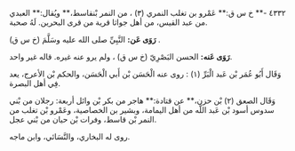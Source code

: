 ٤٣٣٢ -** خ س ق:** عَمْرو بن تغلب النمري (٣) ، من النمر بْنقاسط،** ويُقال:** العبدي من عبد القيس، من أهل جواثا قرية من قرى البحرين. لَهُ صحبة.

**رَوَى عَن:** النَّبِيِّ صلى الله عليه وسَلَّمَ (خ س ق) .

**رَوَى عَنه:** الحسن البَصْرِيّ (خ س ق) ، ولم يرو عنه غيره. قاله غير واحد.

وَقَال أَبُو عُمَر بْن عَبد الْبَرِّ (١) : روى عنه الْحَسَن بْن أَبي الْحَسَن، والحكم بْن الأعرج، يعد فِي أهل البصرة.

وَقَال الصعق (٢) بْن حزن،** عن قتادة:** هاجر من بكر بْن وائل أربعة: رجلان من بْني سدوس أسود بْن عَبد اللَّه من أهل اليمامة، وبشير بن الخصاصية، وعَمْرو بْن تغلب من النمر بْن قاسط، وفرات بْن حيان من بْني عجل.

روى له البخاري، والنَّسَائي، وابن ماجه.